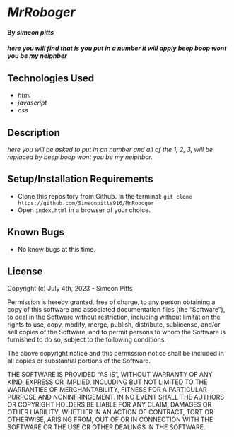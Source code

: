 # _**MrRoboger**_

#### By _simeon pitts_

#### _here you will find that is you put in a number it will apply beep boop wont you be my neiphber_

## Technologies Used

* _html_
* _javascript_
* _css_

## Description

_here you will be asked to put in an number and all of the 1, 2, 3, will be replaced by beep boop wont you be my neiphbor._

## Setup/Installation Requirements

* Clone this repository from Github. In the terminal: `git clone https://github.com/Simeonpitts916/MrRoboger`
* Open `index.html` in a browser of your choice.

## Known Bugs

* No know bugs at this time.


## License
Copyright (c) July 4th, 2023 - Simeon Pitts

Permission is hereby granted, free of charge, to any person obtaining a copy of this software and associated documentation files (the “Software”), to deal in the Software without restriction, including without limitation the rights to use, copy, modify, merge, publish, distribute, sublicense, and/or sell copies of the Software, and to permit persons to whom the Software is furnished to do so, subject to the following conditions:

The above copyright notice and this permission notice shall be included in all copies or substantial portions of the Software.

THE SOFTWARE IS PROVIDED “AS IS”, WITHOUT WARRANTY OF ANY KIND, EXPRESS OR IMPLIED, INCLUDING BUT NOT LIMITED TO THE WARRANTIES OF MERCHANTABILITY, FITNESS FOR A PARTICULAR PURPOSE AND NONINFRINGEMENT. IN NO EVENT SHALL THE AUTHORS OR COPYRIGHT HOLDERS BE LIABLE FOR ANY CLAIM, DAMAGES OR OTHER LIABILITY, WHETHER IN AN ACTION OF CONTRACT, TORT OR OTHERWISE, ARISING FROM, OUT OF OR IN CONNECTION WITH THE SOFTWARE OR THE USE OR OTHER DEALINGS IN THE SOFTWARE.